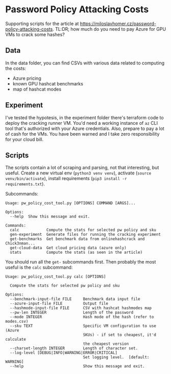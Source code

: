 # Password Policy Attacking Costs

Supporting scripts for the article at https://miloslavhomer.cz/password-policy-attacking-costs.
TL:DR; how much do you need to pay Azure for GPU VMs to crack some hashes?

## Data

In the data folder, you can find CSVs with various data related to computing the costs:

 - Azure pricing
 - known GPU hashcat benchmarks
 - map of hashcat modes

## Experiment

I've tested the hypotesis, in the experiment folder there's terraform code to deploy the cracking runner VM.
You'd need a working instance of `az` CLI tool that's authorized with your Azure credentials.
Also, prepare to pay a lot of cash for the VMs. 
You have been warned and I take zero responsibility for your cloud bill.

## Scripts

The scripts contain a lot of scraping and parsing, not that interesting, but useful. 
Create a new virtual env (`python3 venv venv`), activate (`source venv/bin/activate`), install requirements (`pip3 install -r requirements.txt`).

Subcommands:

```
Usage: pw_policy_cost_tool.py [OPTIONS] COMMAND [ARGS]...

Options:
  --help  Show this message and exit.

Commands:
  calc            Compute the stats for selected pw policy and sku
  gen-experiment  Generate files for running the cracking experiment
  get-benchmarks  Get benchmark data from onlinehashcrack and Chick3nman...
  get-cloud-data  Get cloud pricing data (azure only)
  stats           Compute the stats (as seen in the article)

```

You should run all the `get-` subcommands first. 
Then probably the most useful is the `calc` subcommand:

```
Usage: pw_policy_cost_tool.py calc [OPTIONS]

  Compute the stats for selected pw policy and sku

Options:
  --benchmark-input-file FILE     Benchmark data input file
  --azure-input-file FILE         Output file
  --hashmode-input-file FILE      CSV with hashcat hashmodes map
  --pw-len INTEGER                Length of the password
  --mode INTEGER                  Hash mode of the hash (refer to modes.csv)
  --sku TEXT                      Specific VM configuration to use (Azure
                                  SKUs) - if set to cheapest, it'd calculate
                                  the cheapest version
  --charset-length INTEGER        Length of character set.
  --log-level [DEBUG|INFO|WARNING|ERROR|CRITICAL]
                                  Set logging level.  [default: WARNING]
  --help                          Show this message and exit.
```
